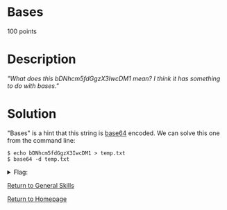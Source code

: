 # Bases
100 points

# Description
*"What does this bDNhcm5fdGgzX3IwcDM1 mean? I think it has something to do with bases."*

# Solution
"Bases" is a hint that this string is [base64](https://en.wikipedia.org/wiki/Base64) encoded. We can solve this one from the command line:
```
$ echo bDNhcm5fdGgzX3IwcDM1 > temp.txt
$ base64 -d temp.txt
```

<details>
  <summary>Flag:</summary>
  picoCTF{l3arn_th3_r0p35}
</details>

[Return to General Skills](https://github.com/sdvickers98/picoCTF-2019-Walkthrough/blob/master/general_skills/%230%20-%20General%20Skills%20Homepage.md)

[Return to Homepage](https://github.com/sdvickers98/picoCTF-2019-Walkthrough)
